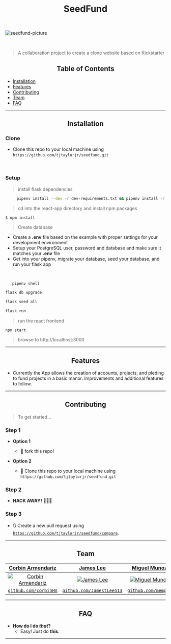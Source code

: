 <div align="center">
  <h1>SeedFund</h1>
</div>

<br>

![seedfund-picture](https://user-images.githubusercontent.com/62177226/103574188-80a41100-4e9d-11eb-980b-9d25a0d6597d.JPG)

<br>



> A collaboration project to create a clone website based on Kickstarter



<div align="center">
  <h2>Table of Contents</h2>
</div>


- [Installation](#installation)
- [Features](#features)
- [Contributing](#contributing)
- [Team](#team)
- [FAQ](#faq)



---

<div align="center">
  <h2>Installation</h2>
</div>


### Clone

- Clone this repo to your local machine using `https://github.com/tjtaylorjr/seedfund.git`

<br>

### Setup

> install flask dependencies

 ```bash
      pipenv install --dev -r dev-requirements.txt && pipenv install -r requirements.txt
 ```

> cd into the react-app directory and install npm packages

```shell
$ npm install
```

> Create database
- Create a **.env** file based on the example with proper settings for your
  development environment
- Setup your PostgreSQL user, password and database and make sure it matches your **.env** file
- Get into your pipenv, migrate your database, seed your database, and run your flask app
<br>

```bash
   pipenv shell
   ```

   ```bash
   flask db upgrade
   ```

   ```bash
   flask seed all
   ```

   ```bash
   flask run
   ```

> run the react frontend

```shell
npm start
```
> browse to http://localhost:3000
---

<div align="center">
  <h2>Features</h2>
</div>

- Currently the App allows the creation of accounts, projects, and pleding to fund projects in a basic manor.  Improvements and additional features to follow.


---

<div align="center">
  <h2>Contributing</h2>
</div>


> To get started...

### Step 1

- **Option 1**
    - 🍴 fork this repo!

- **Option 2**
    - 👯 Clone this repo to your local machine using `https://github.com/tjtaylorjr/seedfund.git`

### Step 2

- **HACK AWAY!** 🔨🔨🔨

### Step 3

- 🔃 Create a new pull request using <a href="https://github.com/tjtaylorjr/seedfund/compare" target="_blank">`https://github.com/tjtaylorjr/seedfund/compare`</a>.

---

<div align="center">
  <h2>Team</h2>
</div>


| <a href="https://github.com/corbinHA" target="_blank">**Corbin Armendariz**</a> | <a href="https://github.com/JamestLee513" target="_blank">**James Lee**</a> | <a href="https://github.com/memg92" target="_blank">**Miguel Munoz**</a> | <a href="https://github.com/tjtaylorjr" target="_blank">**TJ Taylor**</a> |
|:---:|:---:|:---:|:---:|
| [![Corbin Armendariz](https://avatars2.githubusercontent.com/u/68240935?s=150&u=5e9e01a87cf8c2f8b64633cb321a9007e72b6b17&v=4)](https://github.com/corbinHA) | [![James Lee](https://avatars3.githubusercontent.com/u/19562787?s=150&u=ebac3a5c61b12ca0b72e065bc3177eecc7cb122f&v=4)](https://github.com/JamestLee513) | [![Miguel Munoz](https://avatars0.githubusercontent.com/u/68749533?s=150&u=af9fe29e52e4db280ff178749a4ef44c28268b89&v=4)](https://github.com/memg92) | [![TJ Taylor](https://avatars3.githubusercontent.com/u/62177226?s=150&u=034c0f894dd93f9eb2ed8e43e3172ed83d19a9cc&v=4)](https://github.com/tjtaylorjr) |
| <a href="http://github.com/corbinHA" target="_blank">`github.com/corbinHA`</a> | <a href="https://github.com/JamestLee513" target="_blank">`github.com/JamestLee513`</a> | <a href="http://github.com/memg92" target="_blank">`github.com/memg92`</a> | <a href="http://github.com/tjtaylorjr" target="_blank">`github.com/tjtaylorjr`</a> |


---

<div align="center">
  <h2>FAQ</h2>
</div>


- **How do I do *that*?**
    - Easy! Just do **this**.

---
